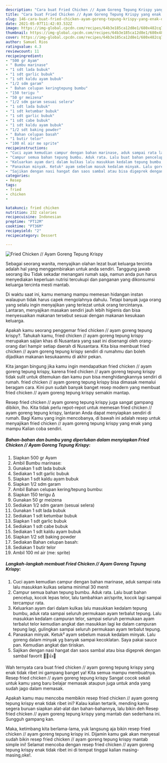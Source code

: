 ```yaml
---
description: "Cara buat Fried Chicken // Ayam Goreng Tepung Krispy yang enak dan Mudah Dibuat"
title: "Cara buat Fried Chicken // Ayam Goreng Tepung Krispy yang enak dan Mudah Dibuat"
slug: 146-cara-buat-fried-chicken-ayam-goreng-tepung-krispy-yang-enak-dan-mudah-dibuat
date: 2021-05-07T11:42:03.532Z
image: https://img-global.cpcdn.com/recipes/64b3e185ca12d8e1/680x482cq70/fried-chicken-ayam-goreng-tepung-krispy-foto-resep-utama.jpg
thumbnail: https://img-global.cpcdn.com/recipes/64b3e185ca12d8e1/680x482cq70/fried-chicken-ayam-goreng-tepung-krispy-foto-resep-utama.jpg
cover: https://img-global.cpcdn.com/recipes/64b3e185ca12d8e1/680x482cq70/fried-chicken-ayam-goreng-tepung-krispy-foto-resep-utama.jpg
author: Samuel Rios
ratingvalue: 4.3
reviewcount: 11
recipeingredient:
- "500 gr Ayam"
- " Bumbu marinase"
- "1 sdt lada bubuk"
- "1 sdt garlic bubuk"
- "1 sdt kaldu ayam bubuk"
- "1/2 sdm garam"
- " Bahan celupan keringtepung bumbu"
- "150 terigu "
- "50 gr meizena"
- "1/2 sdm garam sesuai selera"
- "1 sdt lada bubuk"
- "1 sdt ketumbar bubuk"
- "1 sdt garlic bubuk"
- "1 sdt cabe bubuk"
- "1 sdt kaldu ayam bubuk"
- "1/2 sdt baking powder"
- " Bahan celupan basah"
- "1 butir telor"
- "100 ml air me sprite"
recipeinstructions:
- "Cuci ayam kemudian campur dengan bahan marinase, aduk sampai rata lalu masukkan kulkas selama minimal 30 menit"
- "Campur semua bahan tepung bumbu. Aduk rata. Lalu buat bahan pencelup, kocok lepas telor, lalu tambahkan air/sprite, kocok lagi sampai tercampur rata."
- "Keluarkan ayam dari dalam kulkas lalu masukkan kedalam tepung bumbu, aduk rata sampai seluruh permukaan ayam terbalut tepung. Lalu masukkan kedalam campuran telor, sampai seluruh permukaan ayam terbalut telor kemudian angkat dan masukkan lagi ke dalam campuran tepung lagi, gulingkan sampai seluruh permukaan ayam terbalut tepung."
- "Panaskan minyak. Ketuk² ayam sebelum masuk kedalam minyak. Lalu goreng dalam minyak yg banyak sampai kecoklatan. Saya pakai sauce pan. Kemudian angkat dan tiriskan."
- "Sajikan dengan nasi hangat dan saos sambal atau bisa digeprek dengan sambal favorit 🍗🍚👍😋"
categories:
- Resep
tags:
- fried
- chicken
- 

katakunci: fried chicken  
nutrition: 232 calories
recipecuisine: Indonesian
preptime: "PT12M"
cooktime: "PT36M"
recipeyield: "2"
recipecategory: Dessert

---
```



![Fried Chicken // Ayam Goreng Tepung Krispy](https://img-global.cpcdn.com/recipes/64b3e185ca12d8e1/680x482cq70/fried-chicken-ayam-goreng-tepung-krispy-foto-resep-utama.jpg)

Sebagai seorang wanita, menyajikan olahan lezat buat keluarga tercinta adalah hal yang menggembirakan untuk anda sendiri. Tanggung jawab seorang ibu Tidak sekadar menangani rumah saja, namun anda pun harus menyediakan keperluan nutrisi tercukupi dan panganan yang dikonsumsi keluarga tercinta mesti mantab.

Di waktu  saat ini, kamu memang mampu memesan hidangan instan walaupun tidak harus capek mengolahnya dahulu. Tetapi banyak juga orang yang selalu ingin menyajikan yang terlezat untuk orang tercintanya. Lantaran, menyajikan masakan sendiri jauh lebih higienis dan bisa menyesuaikan makanan tersebut sesuai dengan makanan kesukaan keluarga. 



Apakah kamu seorang penggemar fried chicken // ayam goreng tepung krispy?. Tahukah kamu, fried chicken // ayam goreng tepung krispy merupakan sajian khas di Nusantara yang saat ini disenangi oleh orang-orang dari hampir setiap daerah di Nusantara. Kita bisa membuat fried chicken // ayam goreng tepung krispy sendiri di rumahmu dan boleh dijadikan makanan kesukaanmu di akhir pekan.

Kita jangan bingung jika kamu ingin mendapatkan fried chicken // ayam goreng tepung krispy, karena fried chicken // ayam goreng tepung krispy tidak sulit untuk ditemukan dan kamu pun bisa menghidangkannya sendiri di rumah. fried chicken // ayam goreng tepung krispy bisa dimasak memalui beragam cara. Kini pun sudah banyak banget resep modern yang membuat fried chicken // ayam goreng tepung krispy semakin mantap.

Resep fried chicken // ayam goreng tepung krispy juga sangat gampang dibikin, lho. Kita tidak perlu repot-repot untuk memesan fried chicken // ayam goreng tepung krispy, lantaran Anda dapat menyiapkan sendiri di rumah. Bagi Kamu yang ingin mencobanya, di bawah ini adalah resep untuk menyajikan fried chicken // ayam goreng tepung krispy yang enak yang mampu Kalian coba sendiri.

<!--inarticleads1-->

##### Bahan-bahan dan bumbu yang diperlukan dalam menyiapkan Fried Chicken // Ayam Goreng Tepung Krispy:

1. Siapkan 500 gr Ayam
1. Ambil  Bumbu marinase:
1. Gunakan 1 sdt lada bubuk
1. Sediakan 1 sdt garlic bubuk
1. Siapkan 1 sdt kaldu ayam bubuk
1. Siapkan 1/2 sdm garam
1. Ambil  Bahan celupan kering/tepung bumbu:
1. Siapkan 150 terigu Δ
1. Gunakan 50 gr meizena
1. Sediakan 1/2 sdm garam (sesuai selera)
1. Gunakan 1 sdt lada bubuk
1. Sediakan 1 sdt ketumbar bubuk
1. Siapkan 1 sdt garlic bubuk
1. Sediakan 1 sdt cabe bubuk
1. Sediakan 1 sdt kaldu ayam bubuk
1. Siapkan 1/2 sdt baking powder
1. Sediakan  Bahan celupan basah:
1. Sediakan 1 butir telor
1. Ambil 100 ml air (me: sprite)




<!--inarticleads2-->

##### Langkah-langkah membuat Fried Chicken // Ayam Goreng Tepung Krispy:

1. Cuci ayam kemudian campur dengan bahan marinase, aduk sampai rata lalu masukkan kulkas selama minimal 30 menit
1. Campur semua bahan tepung bumbu. Aduk rata. Lalu buat bahan pencelup, kocok lepas telor, lalu tambahkan air/sprite, kocok lagi sampai tercampur rata.
1. Keluarkan ayam dari dalam kulkas lalu masukkan kedalam tepung bumbu, aduk rata sampai seluruh permukaan ayam terbalut tepung. Lalu masukkan kedalam campuran telor, sampai seluruh permukaan ayam terbalut telor kemudian angkat dan masukkan lagi ke dalam campuran tepung lagi, gulingkan sampai seluruh permukaan ayam terbalut tepung.
1. Panaskan minyak. Ketuk² ayam sebelum masuk kedalam minyak. Lalu goreng dalam minyak yg banyak sampai kecoklatan. Saya pakai sauce pan. Kemudian angkat dan tiriskan.
1. Sajikan dengan nasi hangat dan saos sambal atau bisa digeprek dengan sambal favorit 🍗🍚👍😋




Wah ternyata cara buat fried chicken // ayam goreng tepung krispy yang enak tidak ribet ini gampang banget ya! Kita semua mampu membuatnya. Resep fried chicken // ayam goreng tepung krispy Sangat cocok sekali untuk kamu yang baru belajar memasak ataupun juga untuk anda yang sudah jago dalam memasak.

Apakah kamu mau mencoba membikin resep fried chicken // ayam goreng tepung krispy enak tidak ribet ini? Kalau kalian tertarik, mending kamu segera buruan siapkan alat-alat dan bahan-bahannya, lalu bikin deh Resep fried chicken // ayam goreng tepung krispy yang mantab dan sederhana ini. Sungguh gampang kan. 

Maka, ketimbang kita berlama-lama, yuk langsung aja bikin resep fried chicken // ayam goreng tepung krispy ini. Dijamin kamu gak akan menyesal sudah bikin resep fried chicken // ayam goreng tepung krispy mantab simple ini! Selamat mencoba dengan resep fried chicken // ayam goreng tepung krispy enak tidak ribet ini di tempat tinggal kalian masing-masing,oke!.

